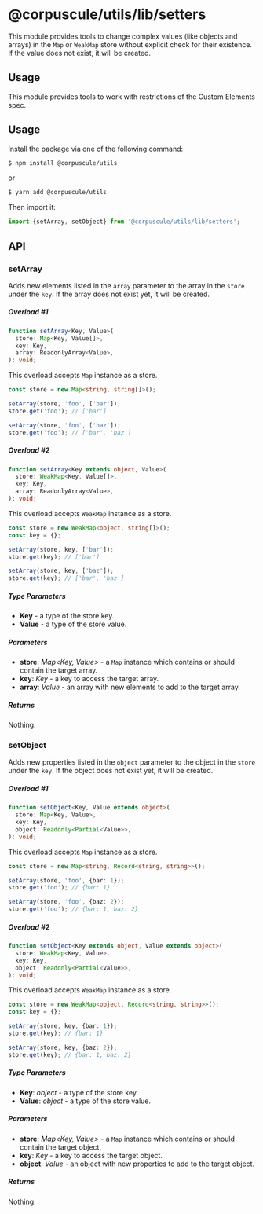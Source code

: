 # @corpuscule/utils/lib/setters

This module provides tools to change complex values (like objects and arrays)
in the `Map` or `WeakMap` store without explicit check for their existence.
If the value does not exist, it will be created.

## Usage

This module provides tools to work with restrictions of the Custom Elements
spec.

## Usage

Install the package via one of the following command:

```bash
$ npm install @corpuscule/utils
```

or

```bash
$ yarn add @corpuscule/utils
```

Then import it:

```typescript
import {setArray, setObject} from '@corpuscule/utils/lib/setters';
```

## API

### setArray

Adds new elements listed in the `array` parameter to the array in the `store`
under the `key`. If the array does not exist yet, it will be created.

##### Overload #1

```typescript
function setArray<Key, Value>(
  store: Map<Key, Value[]>,
  key: Key,
  array: ReadonlyArray<Value>,
): void;
```

This overload accepts `Map` instance as a store.

```typescript
const store = new Map<string, string[]>();

setArray(store, 'foo', ['bar']);
store.get('foo'); // ['bar']

setArray(store, 'foo', ['baz']);
store.get('foo'); // ['bar', 'baz']
```

##### Overload #2

```typescript
function setArray<Key extends object, Value>(
  store: WeakMap<Key, Value[]>,
  key: Key,
  array: ReadonlyArray<Value>,
): void;
```

This overload accepts `WeakMap` instance as a store.

```typescript
const store = new WeakMap<object, string[]>();
const key = {};

setArray(store, key, ['bar']);
store.get(key); // ['bar']

setArray(store, key, ['baz']);
store.get(key); // ['bar', 'baz']
```

##### Type Parameters

- **Key** - a type of the store key.
- **Value** - a type of the store value.

##### Parameters

- **store**: _Map<Key, Value>_ - a `Map` instance which contains or should contain the
  target array.
- **key**: _Key_ - a key to access the target array.
- **array**: _Value_ - an array with new elements to add to the target array.

##### Returns

Nothing.

### setObject

Adds new properties listed in the `object` parameter to the object in the
`store` under the `key`. If the object does not exist yet, it will be created.

##### Overload #1

```typescript
function setObject<Key, Value extends object>(
  store: Map<Key, Value>,
  key: Key,
  object: Readonly<Partial<Value>>,
): void;
```

This overload accepts `Map` instance as a store.

```typescript
const store = new Map<string, Record<string, string>>();

setArray(store, 'foo', {bar: 1});
store.get('foo'); // {bar: 1}

setArray(store, 'foo', {baz: 2});
store.get('foo'); // {bar: 1, baz: 2}
```

##### Overload #2

```typescript
function setObject<Key extends object, Value extends object>(
  store: WeakMap<Key, Value>,
  key: Key,
  object: Readonly<Partial<Value>>,
): void;
```

This overload accepts `WeakMap` instance as a store.

```typescript
const store = new WeakMap<object, Record<string, string>>();
const key = {};

setArray(store, key, {bar: 1});
store.get(key); // {bar: 1}

setArray(store, key, {baz: 2});
store.get(key); // {bar: 1, baz: 2}
```

##### Type Parameters

- **Key**: _object_ - a type of the store key.
- **Value**: _object_ - a type of the store value.

##### Parameters

- **store**: _Map<Key, Value>_ - a `Map` instance which contains or should contain the target object.
- **key**: _Key_ - a key to access the target object.
- **object**: _Value_ - an object with new properties to add to the target object.

##### Returns

Nothing.
